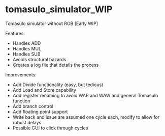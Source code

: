 # tomasulo_simulator_WIP
Tomasulo simulator without ROB [Early WIP]

Features:
- Handles ADD
- Handles MUL
- Handles SUB
- Avoids structural hazards
- Creates a log file that details the process

Improvements:
- Add Divide functionality (easy, but tedious)
- Add Load and Store capability
- Add register renaming to avoid WAR and WAW and general Tomasulo function
- Add branch control
- Add floating point support
- Write back and issue are assumed one cycle each, modify to allow for robust delays
- Possible GUI to click through cycles
